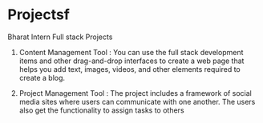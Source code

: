 # Projectsf
Bharat Intern Full stack Projects


1. Content Management Tool :
You can use the full stack development items and other
drag-and-drop interfaces to create a
web page that helps you add text, images,
videos, and other elements required to
create a blog.



2. Project Management Tool :
The project includes a framework of social
media sites where users can communicate
with one another. The users also get the
functionality to assign tasks to others

